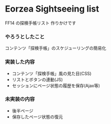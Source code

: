 # Eorzea Sightseeing list

FF14 の探検手帳リスト
作りかけです

### やろうとしたこと

コンテンツ「探検手帳」のスケジューリングの簡易化

### 実装した内容

- コンテンツ「探検手帳」風の見た目(CSS)
- リストとボタンの連動(JS)
- セッションにページ状態の履歴を保存(Ajax等)

### 未実装の内容

- 後半ページ
- 保存したページ状態の復元
